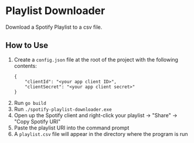 # Playlist Downloader

Download a Spotify Playlist to a csv file.

## How to Use

1. Create a `config.json` file at the root of the project with the following contents:
    ```
    {
        "clientId": "<your app client ID>",
        "clientSecret": "<your app client secret>"
    }
    ```
2. Run `go build`
3. Run `./spotify-playlist-downloader.exe`
4. Open up the Spotify client and right-click your playlist -> "Share" -> "Copy Spotify URI"
5. Paste the playlist URI into the command prompt
6. A `playlist.csv` file will appear in the directory where the program is run
